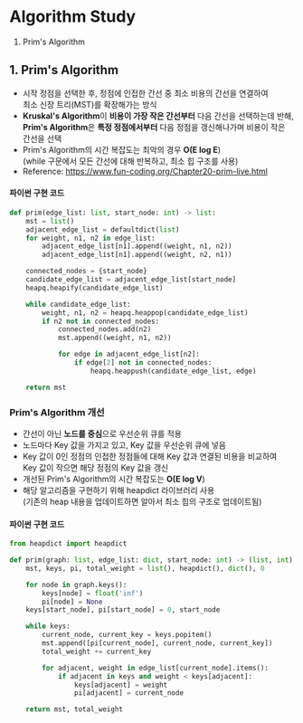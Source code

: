 # Algorithm Study
1. Prim's Algorithm

## 1. Prim's Algorithm
- 시작 정점을 선택한 후, 정점에 인접한 간선 중 최소 비용의 간선을 연결하여   
최소 신장 트리(MST)를 확장해가는 방식
- **Kruskal's Algorithm**이 **비용이 가장 작은 간선부터** 다음 간선을 선택하는데 반해,   
**Prim's Algorithm**은 **특정 정점에서부터** 다음 정점을 갱신해나가며 비용이 작은 간선을 선택
- Prim's Algorithm의 시간 복잡도는 최악의 경우 **O(E log E**)   
(while 구문에서 모든 간선에 대해 반복하고, 최소 힙 구조를 사용)
- Reference: https://www.fun-coding.org/Chapter20-prim-live.html
#### 파이썬 구현 코드
```python
def prim(edge_list: list, start_node: int) -> list:
    mst = list()
    adjacent_edge_list = defaultdict(list)
    for weight, n1, n2 in edge_list:
        adjacent_edge_list[n1].append((weight, n1, n2))
        adjacent_edge_list[n1].append((weight, n2, n1))

    connected_nodes = {start_node}
    candidate_edge_list = adjacent_edge_list[start_node]
    heapq.heapify(candidate_edge_list)

    while candidate_edge_list:
        weight, n1, n2 = heapq.heappop(candidate_edge_list)
        if n2 not in connected_nodes:
            connected_nodes.add(n2)
            mst.append((weight, n1, n2))

            for edge in adjacent_edge_list[n2]:
                if edge[2] not in connected_nodes:
                    heapq.heappush(candidate_edge_list, edge)

    return mst
```

### Prim's Algorithm 개선
- 간선이 아닌 **노드를 중심**으로 우선순위 큐를 적용
- 노드마다 Key 값을 가지고 있고, Key 값을 우선순위 큐에 넣음
- Key 값이 0인 정점의 인접한 정점들에 대해 Key 값과 연결된 비용을 비교하여   
  Key 값이 작으면 해당 정점의 Key 값을 갱신
- 개선된 Prim's Algorithm의 시간 복잡도는 **O(E log V**)
- 해당 알고리즘을 구현하기 위해 heapdict 라이브러리 사용   
  (기존의 heap 내용을 업데이트하면 알아서 최소 힙의 구조로 업데이트됨)
#### 파이썬 구현 코드
```python
from heapdict import heapdict

def prim(graph: list, edge_list: dict, start_node: int) -> (list, int):
    mst, keys, pi, total_weight = list(), heapdict(), dict(), 0

    for node in graph.keys():
        keys[node] = float('inf')
        pi[node] = None
    keys[start_node], pi[start_node] = 0, start_node

    while keys:
        current_node, current_key = keys.popitem()
        mst.append([pi[current_node], current_node, current_key])
        total_weight += current_key

        for adjacent, weight in edge_list[current_node].items():
            if adjacent in keys and weight < keys[adjacent]:
                keys[adjacent] = weight
                pi[adjacent] = current_node

    return mst, total_weight
```
